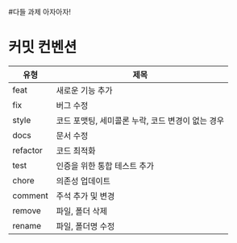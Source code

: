 #다들 과제 아자아자!


# 커밋 컨벤션
| 유형      | 제목                             |
|----------|----------------------------------|
| feat     | 새로운 기능 추가                   |
| fix      | 버그 수정                          |
| style    | 코드 포맷팅, 세미콜론 누락, 코드 변경이 없는 경우 |
| docs     | 문서 수정                          |
| refactor | 코드 최적화                        |
| test     | 인증을 위한 통합 테스트 추가        |
| chore    | 의존성 업데이트                    |
| comment  | 주석 추가 및 변경                   |
| remove   | 파일, 폴더 삭제                    |
| rename   | 파일, 폴더명 수정                   |
